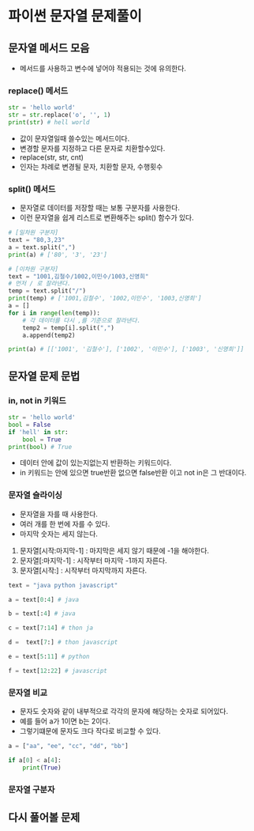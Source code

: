 # 파이썬 문자열 문제풀이

## 문자열 메서드 모음

- 메서드를 사용하고 변수에 넣어야 적용되는 것에 유의한다.

### replace() 메서드

```python
str = 'hello world'
str = str.replace('o', '', 1)
print(str) # hell world
```

- 값이 문자열일때 쓸수있는 메서드이다.
- 변경할 문자를 지정하고 다른 문자로 치환할수있다.
- replace(str, str, cnt)
- 인자는 차례로 변경될 문자, 치환할 문자, 수행횟수

### split() 메서드

- 문자열로 데이터를 저장할 때는 보통 구분자를 사용한다.
- 이런 문자열을 쉽게 리스트로 변환해주는 split() 함수가 있다.

```python
# [일차원 구분자]
text = "80,3,23"
a = text.split(",")
print(a) # ['80', '3', '23']

# [이차원 구분자]
text = "1001,김철수/1002,이민수/1003,신영희"
# 먼저 / 로 잘라낸다.
temp = text.split("/")
print(temp) # ['1001,김철수', '1002,이민수', '1003,신영희']
a = []
for i in range(len(temp)):
    # 각 데이터를 다시 ,를 기준으로 잘라낸다.
    temp2 = temp[i].split(",")
    a.append(temp2)

print(a) # [['1001', '김철수'], ['1002', '이민수'], ['1003', '신영희']]
```

## 문자열 문제 문법

### in, not in 키워드

```python
str = 'hello world'
bool = False
if 'hell' in str:
    bool = True
print(bool) # True
```

- 데이터 안에 값이 있는지없는지 반환하는 키워드이다.
- in 키워드는 안에 있으면 true반환 없으면 false반환 이고 not in은 그 반대이다.

### 문자열 슬라이싱

- 문자열을 자를 때 사용한다.
- 여러 개를 한 번에 자를 수 있다.
- 마지막 숫자는 세지 않는다.

1. 문자열[시작:마지막-1] : 마지막은 세지 않기 때문에 -1을 해야한다.
2. 문자열[:마지막-1] : 시작부터 마지막 -1까지 자른다.
3. 문자열[시작:] : 시작부터 마지막까지 자른다.

```python
text = "java python javascript"

a = text[0:4] # java

b = text[:4] # java

c = text[7:14] # thon ja

d =  text[7:] # thon javascript

e = text[5:11] # python

f = text[12:22] # javascript
```

### 문자열 비교

- 문자도 숫자와 같이 내부적으로 각각의 문자에 해당하는 숫자로 되어있다.
- 예를 들어 a가 1이면 b는 2이다.
- 그렇기떄문에 문자도 크다 작다로 비교할 수 있다.

```python
a = ["aa", "ee", "cc", "dd", "bb"]

if a[0] < a[4]:
    print(True)
```

### 문자열 구분자

## 다시 풀어볼 문제
